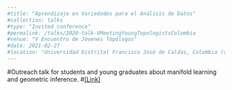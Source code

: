 ```yaml
---
#title: "Aprendizaje en Variedades para el Análisis de Datos"
#collection: talks
#type: "Invited conference"
#permalink: /talks/2020-talk-VMeetingYoungTopologistsColombia
#venue: "V Encuentro de Jóvenes Topólogos"
#date: 2021-02-27
#location: "Universidad Distrital Francisco José de Caldas, Colombia (virtual)"
---
```


#Outreach talk for students and young graduates about manifold learning and geometric inference. 
#[(Link)](https://semlotoud2.wixsite.com/top5/bienvenido)

